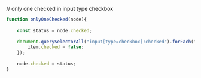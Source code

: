 // only one checked in input type checkbox
```js
function onlyOneChecked(node){
	
	const status = node.checked;
	
	document.querySelectorAll("input[type=checkbox]:checked").forEach(item => {
		item.checked = false;
	});
	
	node.checked = status;
}
```
